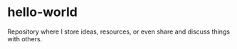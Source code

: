 # hello-world
Repository where I store ideas, resources, or even share and discuss things with others.
